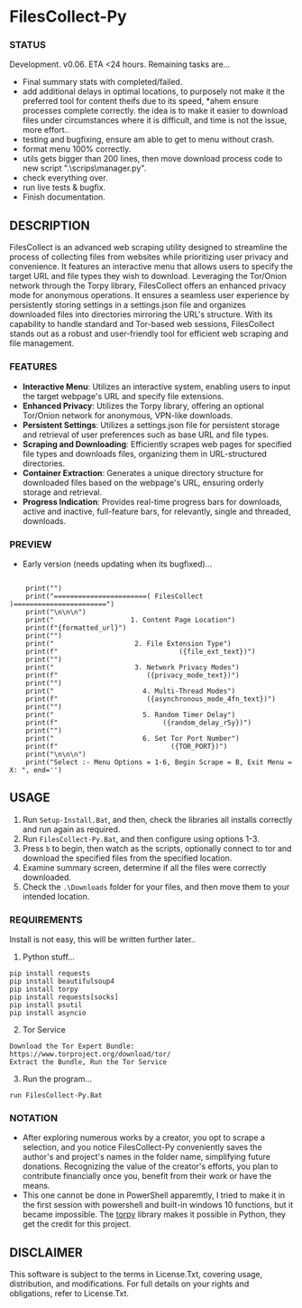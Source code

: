 # FilesCollect-Py

### STATUS
Development. v0.06. ETA <24 hours. Remaining tasks are...
- Final summary stats with completed/failed.
- add additional delays in optimal locations, to purposely not make it the preferred tool for content theifs due to its speed, *ahem ensure processes complete correctly. the idea is to make it easier to download files under circumstances where it is difficult, and time is not the issue, more effort.. 
- testing and bugfixing, ensure am able to get to menu without crash.
- format menu 100% correctly. 
- utils gets bigger than 200 lines, then move download process code to new script ".\scrips\manager.py". 
- check everything over.
- run live tests & bugfix.
- Finish documentation.

## DESCRIPTION
FilesCollect is an advanced web scraping utility designed to streamline the process of collecting files from websites while prioritizing user privacy and convenience. It features an interactive menu that allows users to specify the target URL and file types they wish to download. Leveraging the Tor/Onion network through the Torpy library, FilesCollect offers an enhanced privacy mode for anonymous operations. It ensures a seamless user experience by persistently storing settings in a settings.json file and organizes downloaded files into directories mirroring the URL's structure. With its capability to handle standard and Tor-based web sessions, FilesCollect stands out as a robust and user-friendly tool for efficient web scraping and file management. 

### FEATURES
- **Interactive Menu**: Utilizes an interactive system, enabling users to input the target webpage's URL and specify file extensions.
- **Enhanced Privacy**: Utilizes the Torpy library, offering an optional Tor/Onion network for anonymous, VPN-like downloads.
- **Persistent Settings**: Utilizes a settings.json file for persistent storage and retrieval of user preferences such as base URL and file types.
- **Scraping and Downloading**: Efficiently scrapes web pages for specified file types and downloads files, organizing them in URL-structured directories.
- **Container Extraction**: Generates a unique directory structure for downloaded files based on the webpage's URL, ensuring orderly storage and retrieval.
- **Progress Indication**: Provides real-time progress bars for downloads, active and inactive, full-feature bars, for relevantly, single and threaded, downloads.

### PREVIEW
- Early version (needs updating when its bugfixed)...
```

    print("")
    print("=======================( FilesCollect )=======================")
    print("\n\n\n")
    print("                   1. Content Page Location")
    print(f"{formatted_url}")
    print("")
    print("                    2. File Extension Type")
    print(f"                              ({file_ext_text})")
    print("")
    print("                    3. Network Privacy Modes")
    print(f"                      ({privacy_mode_text})")
    print("")
    print("                      4. Multi-Thread Modes")
    print(f"                      ({asynchronous_mode_4fn_text})")
    print("") 
    print("                      5. Random Timer Delay")
    print(f"                          ({random_delay_r5y})")
    print("")
    print("                      6. Set Tor Port Number")
    print(f"                            ({TOR_PORT})")
    print("\n\n\n")
    print("Select :- Menu Options = 1-6, Begin Scrape = B, Exit Menu = X: ", end='')

```

## USAGE
1. Run `Setup-Install.Bat`, and then, check the libraries all installs correctly and run again as required.
2. Run `FilesCollect-Py.Bat`, and then configure using options 1-3.
3. Press `b` to begin, then watch as the scripts, optionally connect to tor and download the specified files from the specified location.
4. Examine summary screen, determine if all the files were correctly downloaded.
5. Check the `.\Downloads` folder for your files, and then move them to your intended location.    

### REQUIREMENTS
Install is not easy, this will be written further later..
1. Python stuff...
```
pip install requests
pip install beautifulsoup4
pip install torpy
pip install requests[socks]
pip install psutil
pip install asyncio
```
2. Tor Service
```
Download the Tor Expert Bundle: https://www.torproject.org/download/tor/
Extract the Bundle, Run the Tor Service
```
3. Run the program...
```
run FilesCollect-Py.Bat
```


### NOTATION
- After exploring numerous works by a creator, you opt to scrape a selection, and you notice FilesCollect-Py conveniently saves the author's and project's names in the folder name, simplifying future donations. Recognizing the value of the creator's efforts, you plan to contribute financially once you, benefit from their work or have the means.
- This one cannot be done in PowerShell apparemtly, I tried to make it in the first session with powershell and built-in windows 10 functions, but it became impossible. The [torpy](https://pypi.org/project/torpy/) library makes it possible in Python, they get the credit for this project.


## DISCLAIMER
This software is subject to the terms in License.Txt, covering usage, distribution, and modifications. For full details on your rights and obligations, refer to License.Txt.
